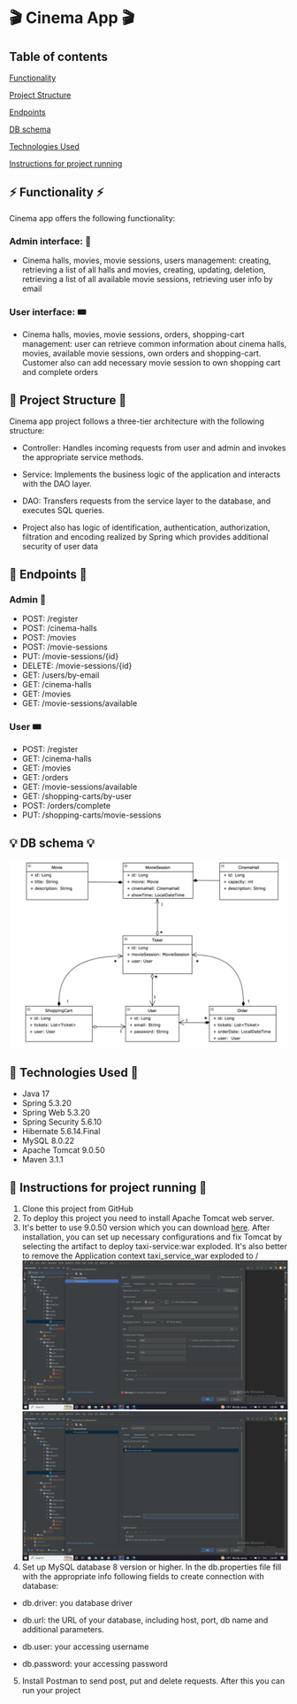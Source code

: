 #  🎬 Cinema App  🎬
## Table of contents
[Functionality](#-functionality-)

[Project Structure](#-project-structure-)

[Endpoints](#-endpoints-)

[DB schema](#-db-schema-)

[Technologies Used](#-technologies-used-)

[Instructions for project running](#-instructions-for-project-running-)


## ⚡️ Functionality ⚡️
Cinema app offers the following functionality:

### Admin interface: 🎫

* Cinema halls, movies, movie sessions, users management: creating, retrieving a list of all halls and movies,
  creating, updating, deletion, retrieving a list of all available movie sessions, retrieving user info by email

### User interface:  🎟️

* Cinema halls, movies, movie sessions, orders, shopping-cart management:
user can retrieve common information about cinema halls, movies, available movie sessions, own orders and shopping-cart.
Customer also can add necessary movie session to own shopping cart and complete orders

## 📝 Project Structure 📝
Cinema app project follows a three-tier architecture with the following structure:

* Controller: Handles incoming requests from user and admin and invokes the appropriate service methods.


* Service: Implements the business logic of the application and interacts with the DAO layer.


* DAO: Transfers requests from the service layer to the database, and executes SQL queries.


* Project also has logic of identification, authentication, authorization, filtration and encoding 
realized by Spring which provides additional security of user data

## 🎯 Endpoints 🎯

### Admin 🎫
- POST:   /register
- POST:   /cinema-halls 
- POST:   /movies
- POST:   /movie-sessions 
- PUT:    /movie-sessions/{id} 
- DELETE: /movie-sessions/{id} 
- GET:    /users/by-email
- GET:    /cinema-halls
- GET:    /movies
- GET:    /movie-sessions/available

### User  🎟️
- POST: /register
- GET:  /cinema-halls
- GET:  /movies
- GET:  /orders
- GET:  /movie-sessions/available
- GET:  /shopping-carts/by-user
- POST: /orders/complete
- PUT:  /shopping-carts/movie-sessions

## 💡 DB schema 💡

![cinema.png](cinema.png)

## 🧬 Technologies Used 🧬
* Java 17
* Spring 5.3.20
* Spring Web 5.3.20
* Spring Security 5.6.10
* Hibernate 5.6.14.Final
* MySQL 8.0.22
* Apache Tomcat 9.0.50
* Maven 3.1.1

## 🚀 Instructions for project running 🚀
1. Clone this project from GitHub
2. To deploy this project you need to install Apache Tomcat web server. 
3. It's better to use 9.0.50 version which you can download [here](https://tomcat.apache.org/download-90.cgi). 
After installation, you can set up necessary configurations and fix Tomcat by selecting the artifact to deploy 
taxi-service:war exploded. It's also better to remove the Application context taxi_service_war exploded to /
![tomcat.png](tomcat.png)
![tomcat_2.png](tomcat_2.png)
4. Set up MySQL database 8 version or higher. 
In the db.properties file fill with the appropriate info following fields to create connection with database:
* db.driver: you database driver

* db.url: the URL of your database, including host, port, db name and additional parameters.

* db.user: your accessing username

* db.password: your accessing password 

5. Install Postman to send post, put and delete requests. After this you can run your project

